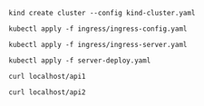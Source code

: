 

```console
kind create cluster --config kind-cluster.yaml
````

```console
kubectl apply -f ingress/ingress-config.yaml 
```

```console
kubectl apply -f ingress/ingress-server.yaml
````

```console
kubectl apply -f server-deploy.yaml
```

```console
curl localhost/api1
```

```console
curl localhost/api2
```

